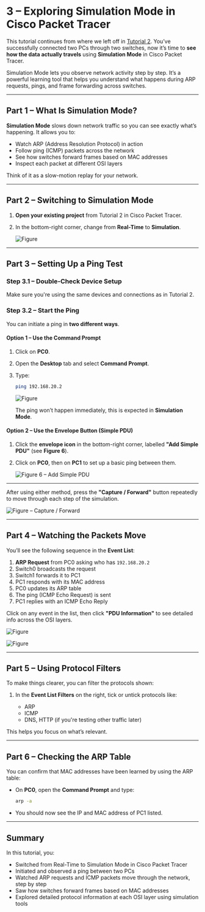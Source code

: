 # 3 – Exploring Simulation Mode in Cisco Packet Tracer

This tutorial continues from where we left off in [Tutorial 2](../tutorial-series/tutorial2). You’ve successfully connected two PCs through two switches, now it’s time to **see how the data actually travels** using **Simulation Mode** in Cisco Packet Tracer.

Simulation Mode lets you observe network activity step by step. It’s a powerful learning tool that helps you understand what happens during ARP requests, pings, and frame forwarding across switches.

---

## Part 1 – What Is Simulation Mode?

**Simulation Mode** slows down network traffic so you can see exactly what’s happening. It allows you to:

* Watch ARP (Address Resolution Protocol) in action
* Follow ping (ICMP) packets across the network
* See how switches forward frames based on MAC addresses
* Inspect each packet at different OSI layers

Think of it as a slow-motion replay for your network.

---

## Part 2 – Switching to Simulation Mode

1. **Open your existing project** from Tutorial 2 in Cisco Packet Tracer.
2. In the bottom-right corner, change from **Real-Time** to **Simulation**.

   ![Figure](../../img/cisco-tutorials/tutorial-3/fig1.png)

---

## Part 3 – Setting Up a Ping Test

### Step 3.1 – Double-Check Device Setup

Make sure you're using the same devices and connections as in Tutorial 2.

### Step 3.2 – Start the Ping

You can initiate a ping in **two different ways**.

#### **Option 1 – Use the Command Prompt**

1. Click on **PC0**.
2. Open the **Desktop** tab and select **Command Prompt**.
3. Type:

   ```bash
   ping 192.168.20.2
   ```

   ![Figure](../../img/cisco-tutorials/tutorial-3/fig2.png)

   The ping won’t happen immediately, this is expected in **Simulation Mode**.

#### **Option 2 – Use the Envelope Button (Simple PDU)**

1. Click the **envelope icon** in the bottom-right corner, labelled **"Add Simple PDU"** (see **Figure 6**).
2. Click on **PC0**, then on **PC1** to set up a basic ping between them.

   ![Figure 6 – Add Simple PDU](../../img/cisco-tutorials/tutorial-3/fig6.png)

---

After using either method, press the **"Capture / Forward"** button repeatedly to move through each step of the simulation.

![Figure – Capture / Forward](../../img/cisco-tutorials/tutorial-3/fig3.png)

---

## Part 4 – Watching the Packets Move

You’ll see the following sequence in the **Event List**:

1. **ARP Request** from PC0 asking who has `192.168.20.2`
2. Switch0 broadcasts the request
3. Switch1 forwards it to PC1
4. PC1 responds with its MAC address
5. PC0 updates its ARP table
6. The ping (ICMP Echo Request) is sent
7. PC1 replies with an ICMP Echo Reply

Click on any event in the list, then click **"PDU Information"** to see detailed info across the OSI layers.

![Figure](../../img/cisco-tutorials/tutorial-3/fig4.png)

![Figure](../../img/cisco-tutorials/tutorial-3/fig5.png)

---

## Part 5 – Using Protocol Filters

To make things clearer, you can filter the protocols shown:

1. In the **Event List Filters** on the right, tick or untick protocols like:

   * ARP
   * ICMP
   * DNS, HTTP (if you're testing other traffic later)

This helps you focus on what’s relevant.

---

## Part 6 – Checking the ARP Table

You can confirm that MAC addresses have been learned by using the ARP table:

* On **PC0**, open the **Command Prompt** and type:

  ```bash
  arp -a
  ```

* You should now see the IP and MAC address of PC1 listed.

---

## Summary

In this tutorial, you:

- Switched from Real-Time to Simulation Mode in Cisco Packet Tracer
- Initiated and observed a ping between two PCs
- Watched ARP requests and ICMP packets move through the network, step by step
- Saw how switches forward frames based on MAC addresses
- Explored detailed protocol information at each OSI layer using simulation tools

